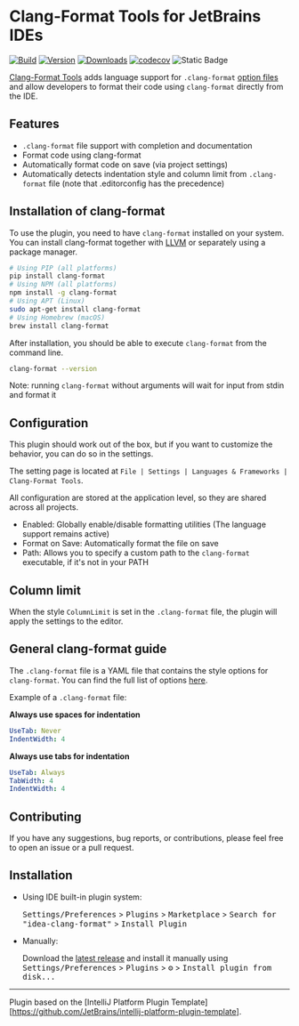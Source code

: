 # Clang-Format Tools for JetBrains IDEs

[![Build](https://github.com/aarcangeli/idea-clang-format/actions/workflows/build.yml/badge.svg?branch=main)](https://github.com/aarcangeli/idea-clang-format/actions/workflows/build.yml)
[![Version](https://img.shields.io/jetbrains/plugin/v/20785-clang-format-tools.svg)](https://plugins.jetbrains.com/plugin/20785-clang-format-tools)
[![Downloads](https://img.shields.io/jetbrains/plugin/d/20785-clang-format-tools.svg)](https://plugins.jetbrains.com/plugin/20785-clang-format-tools)
[![codecov](https://codecov.io/github/aarcangeli/idea-clang-format/branch/main/graph/badge.svg?token=R9GW965X3Y)](https://codecov.io/github/aarcangeli/idea-clang-format)
![Static Badge](https://img.shields.io/badge/Get%20from%20Marketplace-blue?link=https%3A%2F%2Fplugins.jetbrains.com%2Fplugin%2F20785-clang-format-tools)


<!-- Plugin description -->

[Clang-Format Tools](https://plugins.jetbrains.com/plugin/20785-clang-format-tools/edit) adds language support for
`.clang-format` [option files](https://clang.llvm.org/docs/ClangFormatStyleOptions.html) and allow developers to format their code using
`clang-format` directly from the IDE.

## Features

- `.clang-format` file support with completion and documentation
- Format code using clang-format
- Automatically format code on save (via project settings)
- Automatically detects indentation style and column limit from `.clang-format` file (note that .editorconfig has the precedence)

## Installation of clang-format

To use the plugin, you need to have `clang-format` installed on your system.
You can install clang-format together with [LLVM](https://github.com/llvm/llvm-project/releases) or separately using a package manager.

```bash
# Using PIP (all platforms)
pip install clang-format
# Using NPM (all platforms)
npm install -g clang-format
# Using APT (Linux)
sudo apt-get install clang-format
# Using Homebrew (macOS)
brew install clang-format
```

After installation, you should be able to execute `clang-format` from the command line.

```bash
clang-format --version
```

Note: running `clang-format` without arguments will wait for input from stdin and format it

## Configuration

This plugin should work out of the box, but if you want to customize the behavior, you can do so in the settings.

The setting page is located at `File | Settings | Languages & Frameworks | Clang-Format Tools`.

All configuration are stored at the application level, so they are shared across all projects.

- Enabled: Globally enable/disable formatting utilities (The language support remains active)
- Format on Save: Automatically format the file on save
- Path: Allows you to specify a custom path to the `clang-format` executable, if it's not in your PATH

## Column limit

When the style `ColumnLimit` is set in the `.clang-format` file, the plugin will apply the settings to the editor.

## General clang-format guide

The `.clang-format` file is a YAML file that contains the style options for `clang-format`.
You can find the full list of options [here](https://clang.llvm.org/docs/ClangFormatStyleOptions.html).

Example of a `.clang-format` file:

**Always use spaces for indentation**

```yaml
UseTab: Never
IndentWidth: 4
```

**Always use tabs for indentation**

```yaml
UseTab: Always
TabWidth: 4
IndentWidth: 4
```

## Contributing

If you have any suggestions, bug reports, or contributions, please feel free to open an issue or a pull request.

<!-- Plugin description end -->

## Installation

- Using IDE built-in plugin system:

  <kbd>Settings/Preferences</kbd> > <kbd>Plugins</kbd> > <kbd>Marketplace</kbd> > <kbd>Search for "idea-clang-format"</kbd> >
  <kbd>Install Plugin</kbd>

- Manually:

  Download the [latest release](https://github.com/aarcangeli/idea-clang-format/releases/latest) and install it manually using
  <kbd>Settings/Preferences</kbd> > <kbd>Plugins</kbd> > <kbd>⚙️</kbd> > <kbd>Install plugin from disk...</kbd>

---
Plugin based on the [IntelliJ Platform Plugin Template][https://github.com/JetBrains/intellij-platform-plugin-template].
